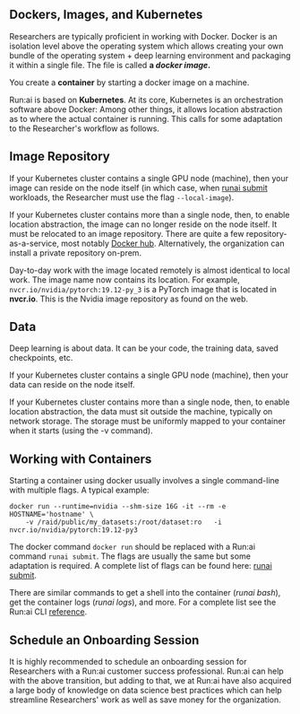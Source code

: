 ## Dockers, Images, and Kubernetes

Researchers are typically proficient in working with Docker. Docker is an isolation level above the operating system which allows creating your own bundle of the operating system + deep learning environment and packaging it within a single file. The file is called __a _docker image_.__

You create a __container__ by starting a docker image on a machine.

Run:ai is based on __Kubernetes__. At its core, Kubernetes is an orchestration software above Docker: Among other things, it allows location abstraction as to where the actual container is running. This calls for some adaptation to the Researcher's workflow as follows.

## Image Repository

If your Kubernetes cluster contains a single GPU node (machine), then your image can reside on the node itself (in which case, when [runai submit](../../Researcher/cli-reference/runai-submit.md) workloads, the Researcher must use the flag ``--local-image``).

If your Kubernetes cluster contains more than a single node, then, to enable location abstraction, the image can no longer reside on the node itself.  It must be relocated to an image repository. There are quite a few repository-as-a-service, most notably <a href="https://hub.docker.com/" target="_self">Docker hub</a>. Alternatively, the organization can install a private repository on-prem.

Day-to-day work with the image located remotely is almost identical to local work. The image name now contains its location. For example, ``nvcr.io/nvidia/pytorch:19.12-py_3`` is a PyTorch image that is located in __nvcr.io__. This is the Nvidia image repository as found on the web. 

## Data

Deep learning is about data. It can be your code, the training data, saved checkpoints, etc.

If your Kubernetes cluster contains a single GPU node (machine), then your data can reside on the node itself.

If your Kubernetes cluster contains more than a single node, then, to enable location abstraction, the data must sit outside the machine, typically on network storage. The storage must be uniformly mapped to your container when it starts (using the -v command).

## Working with Containers 

Starting a container using docker usually involves a single command-line with multiple flags. A typical example: 

    docker run --runtime=nvidia --shm-size 16G -it --rm -e HOSTNAME='hostname' \
        -v /raid/public/my_datasets:/root/dataset:ro   -i  nvcr.io/nvidia/pytorch:19.12-py3

The docker command ``docker run`` should be replaced with a Run:ai command ``runai submit``. The flags are usually the same but some adaptation is required. A complete list of flags can be found here: [runai submit](../../Researcher/cli-reference/runai-submit.md). 

There are similar commands to get a shell into the container (_runai bash_), get the container logs (_runai logs_), and more. For a complete list see the Run:ai CLI [reference](../../Researcher/cli-reference/introduction.md). 

## Schedule an Onboarding Session

It is highly recommended to schedule an onboarding session for Researchers with a Run:ai customer success professional. Run:ai can help with the above transition, but adding to that, we at Run:ai have also acquired a large body of knowledge on data science best practices which can help streamline  Researchers' work as well as save money for the organization.

 